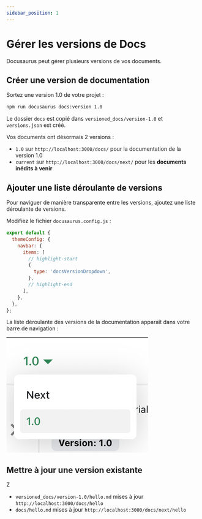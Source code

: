 ```yaml
---
sidebar_position: 1
---
```


# Gérer les versions de Docs

Docusaurus peut gérer plusieurs versions de vos documents.

## Créer une version de documentation

Sortez une version 1.0 de votre projet :

```bash
npm run docusaurus docs:version 1.0
```

Le dossier `docs` est copié dans `versioned_docs/version-1.0` et `versions.json` est créé.

Vos documents ont désormais 2 versions :

- `1.0` sur `http://localhost:3000/docs/` pour la documentation de la version 1.0
- `current` sur `http://localhost:3000/docs/next/` pour les **documents inédits à venir**

## Ajouter une liste déroulante de versions

Pour naviguer de manière transparente entre les versions, ajoutez une liste déroulante de versions.

Modifiez le fichier `docusaurus.config.js` :

```js title="docusaurus.config.js"
export default {
  themeConfig: {
    navbar: {
      items: [
        // highlight-start
        {
          type: 'docsVersionDropdown',
        },
        // highlight-end
      ],
    },
  },
};
```

La liste déroulante des versions de la documentation apparaît dans votre barre de navigation :

![Déroulante des versions de documents](./img/docsVersionDropdown.png)

## Mettre à jour une version existante

Z

- `versioned_docs/version-1.0/hello.md` mises à jour `http://localhost:3000/docs/hello`
- `docs/hello.md` mises à jour `http://localhost:3000/docs/next/hello`
